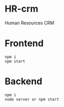 # HR-crm
Human Resources CRM
# Frontend
```React / MobX
npm i
npm start
```

# Backend
```NodeJs / MongoDb / Express
npm i
node server or npm start
```
